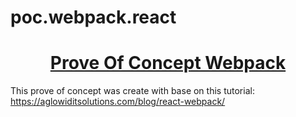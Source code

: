 # poc.webpack.react

<h1 align="center">
      <a href="#" alt="Prove Of Concept"> Prove Of Concept Webpack </a>
</h1>

This prove of concept was create with base on this tutorial: https://aglowiditsolutions.com/blog/react-webpack/